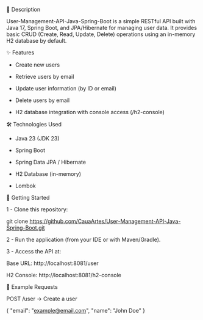 📌 Description

User-Management-API-Java-Spring-Boot is a simple RESTful API built with Java 17, Spring Boot, and JPA/Hibernate for managing user data.
It provides basic CRUD (Create, Read, Update, Delete) operations using an in-memory H2 database by default.

✨ Features

- Create new users

- Retrieve users by email

- Update user information (by ID or email)

- Delete users by email

- H2 database integration with console access (/h2-console)

🛠️ Technologies Used

- Java 23 (JDK 23)

- Spring Boot

- Spring Data JPA / Hibernate

- H2 Database (in-memory)

- Lombok

🚀 Getting Started

1 - Clone this repository:

  git clone https://github.com/CauaArtes/User-Management-API-Java-Spring-Boot.git


2 - Run the application (from your IDE or with Maven/Gradle).

3 - Access the API at:

  Base URL: http://localhost:8081/user

  H2 Console: http://localhost:8081/h2-console

📖 Example Requests

POST /user → Create a user

{
  "email": "example@email.com",
  "name": "John Doe"
}
